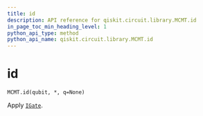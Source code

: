 ```yaml
---
title: id
description: API reference for qiskit.circuit.library.MCMT.id
in_page_toc_min_heading_level: 1
python_api_type: method
python_api_name: qiskit.circuit.library.MCMT.id
---
```


# id

<span id="qiskit.circuit.library.MCMT.id" />

`MCMT.id(qubit, *, q=None)`

Apply [`IGate`](qiskit.circuit.library.IGate "qiskit.circuit.library.IGate").


